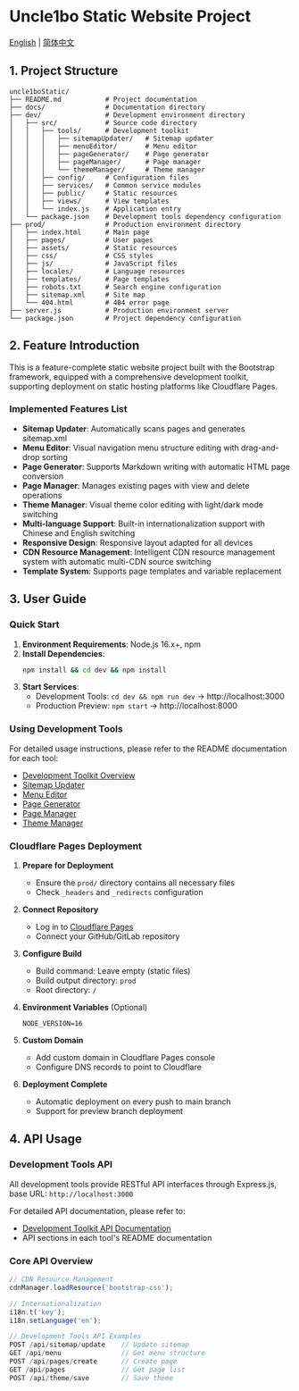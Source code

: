 # Uncle1bo Static Website Project

[English](#) | [简体中文](../README.md)

## 1. Project Structure

```
uncle1boStatic/
├── README.md           # Project documentation
├── docs/               # Documentation directory
├── dev/                # Development environment directory
│   ├── src/            # Source code directory
│   │   ├── tools/      # Development toolkit
│   │   │   ├── sitemapUpdater/   # Sitemap updater
│   │   │   ├── menuEditor/       # Menu editor
│   │   │   ├── pageGenerator/    # Page generator
│   │   │   ├── pageManager/      # Page manager
│   │   │   └── themeManager/     # Theme manager
│   │   ├── config/     # Configuration files
│   │   ├── services/   # Common service modules
│   │   ├── public/     # Static resources
│   │   ├── views/      # View templates
│   │   └── index.js    # Application entry
│   └── package.json    # Development tools dependency configuration
├── prod/               # Production environment directory
│   ├── index.html      # Main page
│   ├── pages/          # User pages
│   ├── assets/         # Static resources
│   ├── css/            # CSS styles
│   ├── js/             # JavaScript files
│   ├── locales/        # Language resources
│   ├── templates/      # Page templates
│   ├── robots.txt      # Search engine configuration
│   ├── sitemap.xml     # Site map
│   └── 404.html        # 404 error page
├── server.js           # Production environment server
└── package.json        # Project dependency configuration
```

## 2. Feature Introduction

This is a feature-complete static website project built with the Bootstrap framework, equipped with a comprehensive development toolkit, supporting deployment on static hosting platforms like Cloudflare Pages.

### Implemented Features List

- **Sitemap Updater**: Automatically scans pages and generates sitemap.xml
- **Menu Editor**: Visual navigation menu structure editing with drag-and-drop sorting
- **Page Generator**: Supports Markdown writing with automatic HTML page conversion
- **Page Manager**: Manages existing pages with view and delete operations
- **Theme Manager**: Visual theme color editing with light/dark mode switching
- **Multi-language Support**: Built-in internationalization support with Chinese and English switching
- **Responsive Design**: Responsive layout adapted for all devices
- **CDN Resource Management**: Intelligent CDN resource management system with automatic multi-CDN source switching
- **Template System**: Supports page templates and variable replacement

## 3. User Guide

### Quick Start

1. **Environment Requirements**: Node.js 16.x+, npm
2. **Install Dependencies**:
   ```bash
   npm install && cd dev && npm install
   ```
3. **Start Services**:
   - Development Tools: `cd dev && npm run dev` → http://localhost:3000
   - Production Preview: `npm start` → http://localhost:8000

### Using Development Tools

For detailed usage instructions, please refer to the README documentation for each tool:

- [Development Toolkit Overview](dev/README.md)
- [Sitemap Updater](dev/src/tools/sitemapUpdater/README.md)
- [Menu Editor](dev/src/tools/menuEditor/README.md)
- [Page Generator](dev/src/tools/pageGenerator/README.md)
- [Page Manager](dev/src/tools/pageManager/README.md)
- [Theme Manager](dev/src/tools/themeManager/README.md)

### Cloudflare Pages Deployment

1. **Prepare for Deployment**
   - Ensure the `prod/` directory contains all necessary files
   - Check `_headers` and `_redirects` configuration

2. **Connect Repository**
   - Log in to [Cloudflare Pages](https://pages.cloudflare.com/)
   - Connect your GitHub/GitLab repository

3. **Configure Build**
   - Build command: Leave empty (static files)
   - Build output directory: `prod`
   - Root directory: `/`

4. **Environment Variables** (Optional)
   ```
   NODE_VERSION=16
   ```

5. **Custom Domain**
   - Add custom domain in Cloudflare Pages console
   - Configure DNS records to point to Cloudflare

6. **Deployment Complete**
   - Automatic deployment on every push to main branch
   - Support for preview branch deployment

## 4. API Usage

### Development Tools API

All development tools provide RESTful API interfaces through Express.js, base URL: `http://localhost:3000`

For detailed API documentation, please refer to:
- [Development Toolkit API Documentation](dev/README.md#4-api-usage)
- API sections in each tool's README documentation

### Core API Overview

```javascript
// CDN Resource Management
cdnManager.loadResource('bootstrap-css');

// Internationalization
i18n.t('key');
i18n.setLanguage('en');

// Development Tools API Examples
POST /api/sitemap/update    // Update sitemap
GET /api/menu               // Get menu structure
POST /api/pages/create      // Create page
GET /api/pages              // Get page list
POST /api/theme/save        // Save theme
```